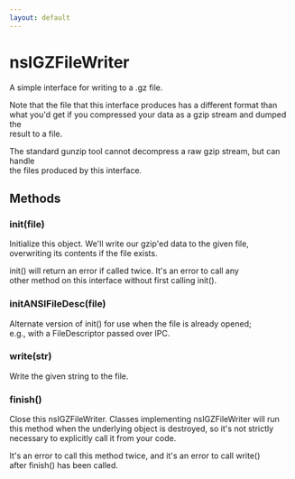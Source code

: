 ```yaml
---
layout: default
---
```


# nsIGZFileWriter #
  
A simple interface for writing to a .gz file.  
  
Note that the file that this interface produces has a different format than  
what you'd get if you compressed your data as a gzip stream and dumped the  
result to a file.  
  
The standard gunzip tool cannot decompress a raw gzip stream, but can handle  
the files produced by this interface.  
  

## Methods ##

### init(file) ###
  
Initialize this object.  We'll write our gzip'ed data to the given file,  
overwriting its contents if the file exists.  
  
init() will return an error if called twice.  It's an error to call any  
other method on this interface without first calling init().  
  

### initANSIFileDesc(file) ###
  
Alternate version of init() for use when the file is already opened;  
e.g., with a FileDescriptor passed over IPC.  
  

### write(str) ###
  
Write the given string to the file.  
  

### finish() ###
  
Close this nsIGZFileWriter.  Classes implementing nsIGZFileWriter will run  
this method when the underlying object is destroyed, so it's not strictly  
necessary to explicitly call it from your code.  
  
It's an error to call this method twice, and it's an error to call write()  
after finish() has been called.  
  
